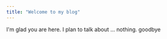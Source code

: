 ```yaml
---
title: "Welcome to my blog"
---
```


I'm glad you are here. I plan to talk about ... nothing. goodbye
